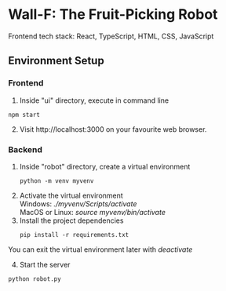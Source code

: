 # Wall-F: The Fruit-Picking Robot

Frontend tech stack: React, TypeScript, HTML, CSS, JavaScript

## Environment Setup
### Frontend
1. Inside "ui" directory, execute in command line
  ```
  npm start
  ```
2. Visit http://localhost:3000 on your favourite web browser. 

### Backend
1. Inside "robot" directory, create a virtual environment
   ```
   python -m venv myvenv
   ```
2. Activate the virtual environment<br/>
   Windows: _./myvenv/Scripts/activate_<br/>
   MacOS or Linux: _source myvenv/bin/activate_
3. Install the project dependencies
   ```
   pip install -r requirements.txt
   ```

You can exit the virtual environment later with _deactivate_

4. Start the server
  ```
  python robot.py
  ```